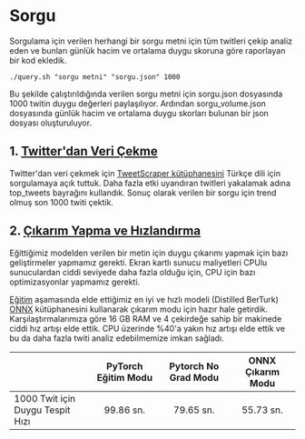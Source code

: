 # Sorgu
Sorgulama için verilen herhangi bir sorgu metni için tüm twitleri çekip analiz eden ve bunları günlük hacim ve ortalama duygu skoruna göre raporlayan bir kod ekledik.

```script
./query.sh "sorgu metni" "sorgu.json" 1000 
```

Bu şekilde çalıştırıldığında verilen sorgu metni için sorgu.json dosyasında 1000 twitin duygu değerleri paylaşılıyor. Ardından sorgu_volume.json dosyasında günlük hacim ve ortalama duygu skorları bulunan bir json dosyası oluşturuluyor.


## 1. [Twitter'dan Veri Çekme](https://github.com/akoksal/Turkce-Duygu-Takibi/blob/master/Sorgu/tweetscraper_bocek.py)
Twitter'dan veri çekmek için [TweetScraper kütüphanesini](https://github.com/jonbakerfish/TweetScraper/) Türkçe dili için sorgulamaya açık tuttuk. Daha fazla etki uyandıran twitleri yakalamak adına top_tweets bayrağını kullandık. Sonuç olarak verilen bir sorgu için trend olmuş son 1000 twiti çektik. 
## 2. [Çıkarım Yapma ve Hızlandırma](https://github.com/akoksal/Turkce-Duygu-Takibi/blob/master/Sorgu/onnx_tahmin.py)
Eğittiğimiz modelden verilen bir metin için duygu çıkarımı yapmak için bazı geliştirmeler yapmamız gerekti. Ekran kartlı sunucu maliyetleri CPUlu sunuculardan ciddi seviyede daha fazla olduğu için, CPU için bazı optimizasyonlar yapmamız gerekti.

[Eğitim](https://github.com/akoksal/Turkce-Duygu-Takibi/tree/master/Eg%CC%86itim) aşamasında elde ettiğimiz en iyi ve hızlı modeli (Distilled BerTurk) [ONNX](https://github.com/onnx/onnx) kütüphanesini kullanarak çıkarım modu için hazır hale getirdik. Karşılaştırmalarımıza göre 16 GB RAM ve 4 çekirdeğe sahip bir makinede ciddi hız artışı elde ettik. CPU üzerinde %40'a yakın hız artışı elde ettik ve bu da daha fazla twiti analiz edebilmemize imkan sağladı.

|                                  | PyTorch Eğitim Modu | Pytorch No Grad Modu | ONNX Çıkarım Modu |
|----------------------------------|:-------------------:|:--------------------:|:-----------------:|
| 1000 Twit için Duygu Tespit Hızı |      99.86 sn.      |       79.65 sn.      |     55.73 sn.     |
